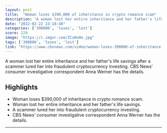 ```yaml
---
layout: post
title:  "Woman loses $390,000 of inheritance in crypto romance scam"
description: "A woman lost her entire inheritance and her father's life savings after a scammer lured her into fraudulent cryptocurrency investing. CBS News' consumer investigative correspondent Anna Werner has the details."
date: "2022-02-22 23:18:48"
categories: ['390000', 'loses', 'lost']
score: 229
image: "https://i.imgur.com/ZCuHvHe.jpg"
tags: ['390000', 'loses', 'lost']
link: "https://www.cbsnews.com/video/woman-loses-390000-of-inheritance-in-crypto-romance-scam/"
---
```


A woman lost her entire inheritance and her father's life savings after a scammer lured her into fraudulent cryptocurrency investing. CBS News' consumer investigative correspondent Anna Werner has the details.

## Highlights

- Woman loses $390,000 of inheritance in crypto romance scam.
- Woman lost her entire inheritance and her father's life savings.
- A scammer lured her into fraudulent cryptocurrency investing.
- CBS News' consumer investigative correspondent Anna Werner has the details.

---
